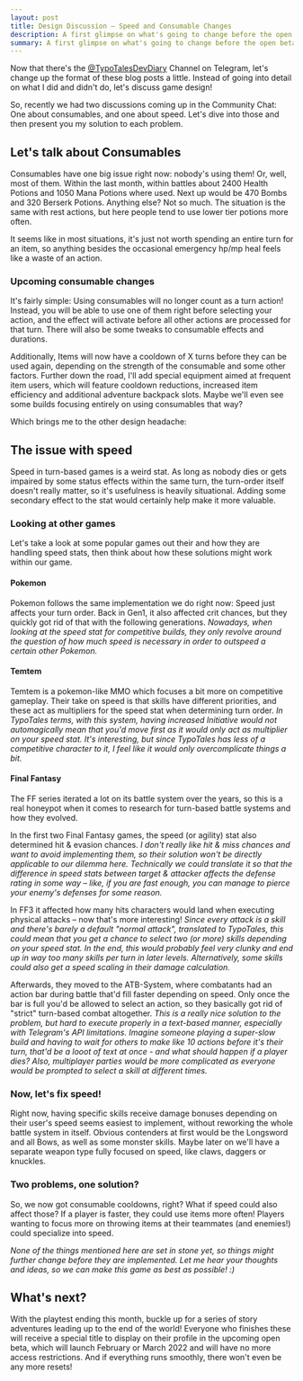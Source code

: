 ```yaml
---
layout: post
title: Design Discussion – Speed and Consumable Changes
description: A first glimpse on what's going to change before the open beta starts.
summary: A first glimpse on what's going to change before the open beta starts.
---
```


Now that there's the [@TypoTalesDevDiary](https://t.me/TypoTalesDevDiary) Channel on Telegram, let's change up the format of these blog posts a little. Instead of going into detail on what I did and didn't do, let's discuss game design!

So, recently we had two discussions coming up in the Community Chat: One about consumables, and one about speed. Let's dive into those and then present you my solution to each problem.

## Let's talk about Consumables
Consumables have one big issue right now: nobody's using them! Or, well, most of them.
Within the last month, within battles about 2400 Health Potions and 1050 Mana Potions where used. Next up would be 470 Bombs and 320 Berserk Potions. Anything else? Not so much. The situation is the same with rest actions, but here people tend to use lower tier potions more often.

It seems like in most situations, it's just not worth spending an entire turn for an item, so anything besides the occasional emergency hp/mp heal feels like a waste of an action.

### Upcoming consumable changes
It's fairly simple: Using consumables will no longer count as a turn action! Instead, you will be able to use one of them right before selecting your action, and the effect will activate before all other actions are processed for that turn. There will also be some tweaks to consumable effects and durations.

Additionally, Items will now have a cooldown of X turns before they can be used again, depending on the strength of the consumable and some other factors. Further down the road, I'll add special equipment aimed at frequent item users, which will feature cooldown reductions, increased item efficiency and additional adventure backpack slots. Maybe we'll even see some builds focusing entirely on using consumables that way?

Which brings me to the other design headache:

## The issue with speed
Speed in turn-based games is a weird stat. As long as nobody dies or gets impaired by some status effects within the same turn, the turn-order itself doesn't really matter, so it's usefulness is heavily situational. Adding some secondary effect to the stat would certainly help make it more valuable.

### Looking at other games
Let's take a look at some popular games out their and how they are handling speed stats, then think about how these solutions might work within our game.

#### Pokemon
Pokemon follows the same implementation we do right now: Speed just affects your turn order. Back in Gen1, it also affected crit chances, but they quickly got rid of that with the following generations. *Nowadays, when looking at the speed stat for competitive builds, they only revolve around the question of how much speed is necessary in order to outspeed a certain other Pokemon.*

#### Temtem
Temtem is a pokemon-like MMO which focuses a bit more on competitive gameplay. Their take on speed is that skills have different priorities, and these act as multipliers for the speed stat when determining turn order. *In TypoTales terms, with this system, having increased Initiative would not automagically mean that you'd move first as it would only act as multiplier on your speed stat. It's interesting, but since TypoTales has less of a competitive character to it, I feel like it would only overcomplicate things a bit.*

#### Final Fantasy
The FF series iterated a lot on its battle system over the years, so this is a real honeypot when it comes to research for turn-based battle systems and how they evolved.

In the first two Final Fantasy games, the speed (or agility) stat also determined hit & evasion chances. *I don't really like hit & miss chances and want to avoid implementing them, so their solution won't be directly applicable to our dilemma here. Technically we could translate it so that the difference in speed stats between target & attacker affects the defense rating in some way – like, if you are fast enough, you can manage to pierce your enemy's defenses for some reason.*

In FF3 it affected how many hits characters would land when executing physical attacks – now that's more interesting! *Since every attack is a skill and there's barely a default "normal attack", translated to TypoTales, this could mean that you get a chance to select two (or more) skills depending on your speed stat. In the end, this would probably feel very clunky and end up in way too many skills per turn in later levels. Alternatively, some skills could also get a speed scaling in their damage calculation.*

Afterwards, they moved to the ATB-System, where combatants had an action bar during battle that'd fill faster depending on speed. Only once the bar is full you'd be allowed to select an action, so they basically got rid of "strict" turn-based combat altogether. *This is a really nice solution to the problem, but hard to execute properly in a text-based manner, especially with Telegram's API limitations. Imagine someone playing a super-slow build and having to wait for others to make like 10 actions before it's their turn, that'd be a looot of text at once - and what should happen if a player dies? Also, multiplayer parties would be more complicated as everyone would be prompted to select a skill at different times.*

### Now, let's fix speed!
Right now, having specific skills receive damage bonuses depending on their user's speed seems easiest to implement, without reworking the whole battle system in itself. Obvious contenders at first would be the Longsword and all Bows, as well as some monster skills. Maybe later on we'll have a separate weapon type fully focused on speed, like claws, daggers or knuckles.

### Two problems, one solution?
So, we now got consumable cooldowns, right? What if speed could also affect those? If a player is faster, they could use items more often! Players wanting to focus more on throwing items at their teammates (and enemies!) could specialize into speed.

*None of the things mentioned here are set in stone yet, so things might further change before they are implemented. Let me hear your thoughts and ideas, so we can make this game as best as possible! :)*

## What's next?
With the playtest ending this month, buckle up for a series of story adventures leading up to the end of the world! Everyone who finishes these will receive a special title to display on their profile in the upcoming open beta, which will launch February or March 2022 and will have no more access restrictions. And if everything runs smoothly, there won't even be any more resets!